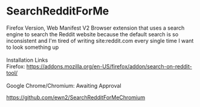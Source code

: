 # SearchRedditForMe
Firefox Version, Web Manifest V2
Browser extension that uses a search engine to search the Reddit website because the default search is so inconsistent
and I'm tired of writing site:reddit.com every single time I want to look something up
<br><br>
Installation Links<br>
Firefox: https://addons.mozilla.org/en-US/firefox/addon/search-on-reddit-tool/<br><br>
Google Chrome/Chromium: Awaiting Approval


https://github.com/ewn2/SearchRedditForMeChromium

